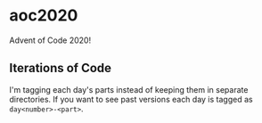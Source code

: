 # aoc2020
Advent of Code 2020!

## Iterations of Code

I'm tagging each day's parts instead of keeping them in separate directories. If you want to see past
versions each day is tagged as `day<number>-<part>`.